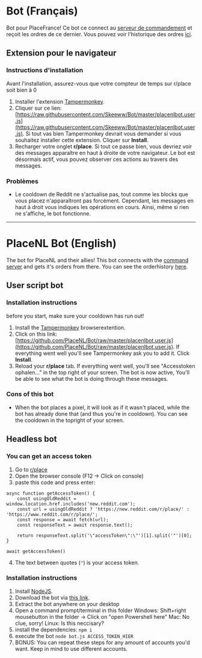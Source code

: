 # Bot (Français)

Bot pour PlaceFrance! Ce bot ce connect au [serveur de commandement](https://github.com/Skeeww/Commando) et reçoit les ordres de ce dernier. Vous pouvez voir l'historique des ordres [ici](https://placefrance.noan.dev/).

## Extension pour le navigateur

### Instructions d'installation

Avant l'installation, assurez-vous que votre compteur de temps sur r/place soit bien à 0

1. Installer l'extension [Tampermonkey](https://www.tampermonkey.net/).
2. Cliquer sur ce lien: [https://raw.githubusercontent.com/Skeeww/Bot/master/placenlbot.user.js](https://raw.githubusercontent.com/Skeeww/Bot/master/placenlbot.user.js). Si tout vas bien Tampermonkey devrait vous demander si vous souhaitez installer cette extension. Cliquer sur **Install**.
3. Recharger votre onglet **r/place**. Si tout ce passe bien, vous devriez voir des messages apparaître en haut à droite de votre navigateur. Le bot est désormais actif, vous pouvez observer ces actions au travers des messages.

### Problèmes

- Le cooldown de Reddit ne s'actualise pas, tout comme les blocks que vous placez n'apparaîtront pas forcément. Cependant, les messages en haut à droit vous indiques les opérations en cours. Ainsi, même si rien ne s'affiche, le bot fonctionne.

---

# PlaceNL Bot (English)

The bot for PlaceNL and their allies! This bot connects with the [command server](https://github.com/PlaceNL/Commando) and gets it's orders from there. You can see the orderhistory [here](https://placenl.noahvdaa.me/).

## User script bot

### Installation instructions

before you start, make sure your cooldown has run out!

1. Install the [Tampermonkey](https://www.tampermonkey.net/) browserextention.
2. Click on this link: [https://github.com/PlaceNL/Bot/raw/master/placenlbot.user.js](https://github.com/PlaceNL/Bot/raw/master/placenlbot.user.js). If everything went well you'll see Tampermonkey ask you to add it. Click **Install**.
3. Reload your **r/place** tab. If everything went well, you'll see "Accesstoken ophalen..." in the top right of your screen. The bot is now active, You'll be able to see what the bot is doing through these messages.

### Cons of this bot

- When the bot places a pixel, it will look as if it wasn't placed, while the bot has already done that (and thus you're in cooldown). You can see the cooldown in the topright of your screen.

## Headless bot

### You can get an access token
1. Go to [r/place](https://www.reddit.com/r/place/)
2. Open the browser console (F12 -> Click on console)
3. paste this code and press enter:
```
async function getAccessToken() {
	const usingOldReddit = window.location.href.includes('new.reddit.com');
	const url = usingOldReddit ? 'https://new.reddit.com/r/place/' : 'https://www.reddit.com/r/place/';
	const response = await fetch(url);
	const responseText = await response.text();

	return responseText.split('\"accessToken\":\"')[1].split('"')[0];
}

await getAccessToken()
```
4. The text between quotes (`"`) is your access token.

### Installation instructions

1. Install [NodeJS](https://nodejs.org/).
2. Download the bot via [this link](https://github.com/PlaceNL/Bot/archive/refs/heads/master.zip).
3. Extract the bot anywhere on your desktop
4. Open a command prompt/terminal in this folder
    Windows: Shift+right mousebutton in the folder -> Click on "open Powershell here"
    Mac: No clue, sorry!
    Linux: Is this neccisary?
5. install the dependencies: `npm i`
6. execute the bot `node bot.js ACCESS_TOKEN_HIER`
7. BONUS: You can repeat these steps for any amount of accounts you'd want. Keep in mind to use different accounts.
